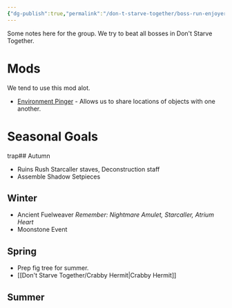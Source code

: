 ```yaml
---
{"dg-publish":true,"permalink":"/don-t-starve-together/boss-run-enjoyers/dst-boss-run/"}
---
```


Some notes here for the group. We try to beat all bosses in Don't Starve Together.

# Mods
We tend to use this mod alot.
- [Environment Pinger](https://steamcommunity.com/sharedfiles/filedetails/?id=2525858933) - Allows us to share locations of objects with one another.


# Seasonal Goals


trap## Autumn 
* Ruins Rush
	Starcaller staves, Deconstruction staff
* Assemble Shadow Setpieces

## Winter
* Ancient Fuelweaver
	*Remember: Nightmare Amulet, Starcaller, Atrium Heart*
* Moonstone Event 

## Spring
* Prep fig tree for summer.
* [[Don't Starve Together/Crabby Hermit\|Crabby Hermit]]

## Summer
